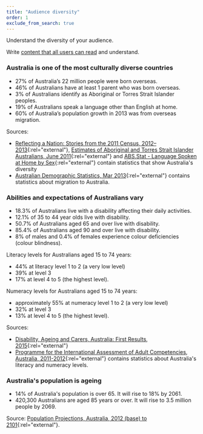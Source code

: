 ```yaml
---
title: "Audience diversity"
order: 1
exclude_from_search: true
---
```


Understand the diversity of your audience.

Write [content that all users can read](/writing-style/#readability) and understand.

### Australia is one of the most culturally diverse countries

- 27% of Australia’s 22 million people were born overseas.
- 46% of Australians have at least 1 parent who was born overseas.
- 3% of Australians identify as Aboriginal or Torres Strait Islander peoples.
- 19% of Australians speak a language other than English at home.
- 60% of Australia’s population growth in 2013 was from overseas migration.

Sources:

- [Reflecting a Nation: Stories from the 2011 Census, 2012–2013](http://www.abs.gov.au/ausstats/abs@.nsf/Lookup/2071.0main+features902012-2013){:rel="external"}, [Estimates of Aboriginal and Torres Strait Islander Australians, June 2011](http://www.abs.gov.au/ausstats/abs@.nsf/mf/3238.0.55.001){:rel="external"} and [ABS.Stat - Language Spoken at Home by Sex](http://stat.data.abs.gov.au/Index.aspx?DataSetCode=ABS_CENSUS2011_B13){:rel="external"} contain statistics that show Australia's diversity
- [Australian Demographic Statistics, Mar 2013](http://www.abs.gov.au/ausstats/abs@.nsf/Previousproducts/3101.0Main%20Features3Mar%202013?open){:rel="external"} contains statistics about migration to Australia.

### Abilities and expectations of Australians vary

- 18.3% of Australians live with a disability affecting their daily activities.
- 12.1% of 35 to 44 year olds live with disability.
- 50.7% of Australians aged 65 and over live with disability.
- 85.4% of Australians aged 90 and over live with disability.
- 8% of males and 0.4% of females experience colour deficiencies (colour blindness).

Literacy levels for Australians aged 15 to 74 years:

- 44% at literacy level 1 to 2 (a very low level)
- 39% at level 3
- 17% at level 4 to 5 (the highest level).

Numeracy levels for Australians aged 15 to 74 years:

- approximately 55% at numeracy level 1 to 2 (a very low level)
- 32% at level 3
- 13% at level 4 to 5 (the highest level).

Sources:

- [Disability, Ageing and Carers, Australia: First Results, 2015](http://www.abs.gov.au/ausstats/abs@.nsf/mf/4430.0.10.001){:rel="external"}
- [Programme for the International Assessment of Adult Competencies, Australia, 2011-2012](http://www.abs.gov.au/ausstats/abs@.nsf/Lookup/4228.0main+features992011-2012){:rel="external"} contains statistics about Australia's literacy and numeracy levels.

### Australia's population is ageing

- 14% of Australia's population is over 65. It will rise to 18% by 2061.
- 420,300 Australians are aged 85 years or over. It will rise to 3.5 million people by 2069.

Source: [Population Projections, Australia, 2012 (base) to 2101](http://www.abs.gov.au/ausstats/abs@.nsf/Lookup/3222.0main+features52012%20(base)%20to%202101){:rel="external"}.
